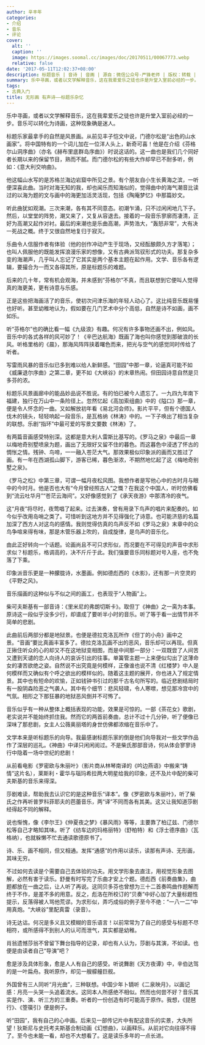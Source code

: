 ```yaml
---
author: 辛丰年
categories:
- 介绍
- 音乐
- 评论
cover:
  alt: ''
  caption: ''
  image: https://images.soomal.cc/images/doc/20170511/00067773.webp
  relative: false
date: '2017-05-11T12:02:37+08:00'
description: 标题音乐 | 音诗 | 音画 | 源自：微信公众号-严锋老师 | 版权：转载 |  平均/总评分：10.00/20
summary: 乐中寻画，或者以文学解释音乐，这在我辈爱乐之徒也许是升堂入室前必经的一步。音乐可以转化为诗画，这种现象确是迷人。标题乐家最拿手的自然是风景画。从前见丰子恺文中说，门德尔松是“出色的山水画家”。将中国特有的一个词儿加在一位洋人头上，新奇可喜！
tags:
- 古典入门
title: 无形画 有声诗――标题乐杂忆
---
```


乐中寻画，或者以文学解释音乐，这在我辈爱乐之徒也许是升堂入室前必经的一步。音乐可以转化为诗画，这种现象确是迷人。

标题乐家最拿手的自然是风景画。从前见丰子恺文中说，门德尔松是“出色的山水画家”。将中国特有的一个词儿加在一位洋人头上，新奇可喜！他是在介绍《芬格尔山洞序曲》（亦名《赫布里底群岛序曲》）时说这话的。这一曲也是我们几个同好者长期以来的保留节目，熟而不腻。而门德尔松的有些大作却早已不耐多听，例如：《意大利交响曲》。

他这幅山水写的是苏格兰海边岩窟中所见之景。有个朋友自小生长黄海之滨，一听便深喜此曲。当时对海无知的我，却也闻乐而知海似的，觉得曲中的海气潮音比读过的以海为题的文与画中的海更加活灵活现，包括《陶庵梦忆》中那篇妙文。

听此曲犹如观潮。三次来潮，各有其不同意态。初潮乍涌，只不过闲闲地几下子。然后，以堂堂的阵势，潮又来了，又复从容退去。接着的一段音乐寥廓而凄清，正好为高潮又起作对衬。最后的来潮也是乐曲高潮，声势浩大，“轰怒非常”，大有决一死战之概。终于又很自然地复归于寂灭。



乐曲令人信服作者有体验（他的创作冲动产生于现场，又经酝酿颇久方才落笔）；也叫人佩服他的既能发挥浪漫乐家的想像，又有古典派驾驭形式的功夫。那复杂多变的海潮声，几乎叫人忘记了它其实是两个基本主题在起作用。文学、音乐各有逻辑，要撮合为一而又各得其所，原是标题乐的难题。

后来的几十年，常有机会观海，并未感到“芬格尔”不真，而且联想到它便叫人觉得真的海更美，更有诗意与乐感。

正是这些把海画活了的音乐，使初次问津乐海的年轻人动心了。这比纯音乐既易懂也好听。甚至幼稚地认为，假如要在几门艺术中分个高低，自然是诗不如画，画不如乐。

听“芬格尔”也的确比看一幅《九级浪》有趣。何况有许多事物还画不出，例如风。音乐中的各式各样的风可妙了！《辛巴达航海》既画了海也叫你感觉到那破浪的长风。听格里格的《晨》，那海风阵阵挟着曙色而来，把光与空气的感觉同时传给了听者。



写雷雨风暴的音乐似已多到难以给人新鲜感。“田园”中那一章，论逼真可能不如《威廉退尔序曲》之第二章，更不如《大峡谷》的末章热闹。但田园诗意自然是贝多芬的浓。

标题乐风景画廊中的能品妙品说不胜说。有的怕已被今人遗忘了。一九四九年南下福建，独行在万山中一条险径上。忽然忆起《高加索组曲》中的《隘口》那一章，便是令人怀念的一曲。又如解放初年看《易北河会师》。影片平平，但有个德国人伐木的镜头，轻轻响起一段音乐，是瓦格纳《林涛》中的。一下子唤出了相当复杂的联想。乐剧“指环”中最可爱的写景文要数《林涛》了。

有两篇音画感受特别深。这都是意大利人雷斯比基写的。《罗马之泉》中最后一章以梅地奇别墅喷泉为题，画出了无限好又留不住的暮色。而这暮色中浸透了怀古的惆怅之情。残钟、鸟啼，一一融入苍茫大气。那效果极似印象派的画而又胜过了画。有一年在西湖孤山脚下，游客已稀，暮色渐浓，不期然地忆起了这《梅地奇别墅之泉》。



《罗马之松》中第三章，可谓一幅月夜松风图。我想作者是写他心中的古时月与眼中的今时月。他是否也大有“今月曾经照古人”之慨？在我这个中国人，听时仿佛看到“流云吐华月”“苍茫云海间”。又好像感觉到了《承天夜游》中那清冷的夜气。



这“月夜”将尽时，夜莺唱了起来。过去演奏，曾有用录下鸟声的唱片来配奏的。如今似乎改用岛哨之类了。可惜听到这地方并不见得强化了诗意。也可能济慈的名篇加深了西方人对这鸟的感情。我则觉得仿真的鸟声反不如《罗马之泉》末章中的众鸟争喧来得有味，那是木管乐器上吹的，自成旋律，是鸟声的音乐化。

由此正好转向一个话题。论画尚且不可只求形似，而况要在不可得见的声音中求形求似？标题乐，格调高的，决不斤斤于此。我们强要音乐同标题对号入座，也不免落了下乘。

印象派音乐更是一种朦胧诗，水墨画。例如德彪西的《水影》，还有那一片空灵的《平野之风》。

音乐描画的这种似与不似之间的画工，也表现于“人物画”上。

柴可夫斯基有一部音诗：《里米尼的弗朗切斯卡》。取但丁《神曲》之一脔为本事。原诗这一段似乎没多少行，却谱成了要听半小时的音乐。听了等于看一出情节并不简单的悲剧。

此曲前后两部分都是地狱景。也便是德拉克洛瓦所作《但丁的小舟》画中之景。“音画”要比真画丰富多了。德拉克洛瓦画不出的恶风，音乐却可以再现。但真正揪住听众的心的却又不在这地狱变相图，而是中间那一部分：一双既尝了人间苦又遭到天谴的恋人向诗人的哀诉引出的往事。单簧管主题一上来便似勾出了这薄命女的凄苦欲绝之姿。自然说不出究竟是何模样，正像谁也说不清《红楼梦》中人是何模样而又确似有个呼之欲出的模样似的。随着这主题的展开，你也进入了规定情景。其中也有短命的欢愉，正如钱钟书引过的那千古名句所写的。临近悲剧结局时有一股阴森险恶之气袭人。其中有个细节：悲风轻啸，令人寒噤，想见那冷宫中的气氛。相形之下那狂暴的地狱恶风倒并不可怖了。



音乐似乎有一种从整体上概括表现的功能，效果是可惊的。一部《茶花女》歌剧，老实说并不能始终抓住我。然而它的两首前奏曲，总计不过十几分钟，听了便像已深味了那悲剧，女主人公薇奥丽塔的身世仿佛都浓缩在音乐中了。

文学本来是听标题乐的向导。我最感谢标题乐家的倒是他们向导我对一些文学作品作了深层的巡礼。《神曲》中译只闲闲阅过。不是柴氏那部音诗，何从体会寥寥诗行中隐着一场中世纪的悲剧！

从前看电影《罗密欧与朱丽叶》（影片商从林琴南译的《吟边燕语》中搬来“铸情”这片名），莱斯利・霍华与瑙玛希拉两大明星给我的印象，还不及片中配的柴可夫斯基的音乐来得深。



莎剧难读，帮助我去认识它的是这种音乐“译本”。像《罗密欧与朱丽叶》，听了柴氏之作再听普罗科菲耶夫的芭蕾音乐，两“译”不同而各有其美。这又让我知道莎剧经得起不同的解释。

说也惭愧，像《李尔王》《仲夏夜之梦》《暴风雨》等等，主要靠了柏辽兹、门德尔松等自己才略知其味。听了《纺车边的玛格丽特》（舒柏特）和《浮士德序曲》（瓦格纳），也就躲懒不忙去通读歌德原书了。

诗、乐、画不相同，但又相通。发挥“通感”的作用以读乐，读那有声诗、无形画，其味无穷。

不过如何去读是个需要自己去体验的功夫。用文学形象去直注，用视觉形象去图解，必然有害于读乐。舒曼有时写完了乐曲才安上个题。德彪西《前奏曲集》，曲题都放在一曲之后，让人听了再说。这同贝多芬也曾想为三十二首奏鸣曲作题解而终于不作，是差不多的用意。反之，彪洛在所校订的“贝奏”中好心加了大量标题性提示，反落得被人骂他荒谬。为求形似，弄巧成俗的例子至今不绝：“一八一二”中用真炮。“大峡谷”里配真雷（录音）。

诗无达诂。何况是多义且又模糊的音乐语言！以前常常为了自己的感受与标题不尽相符，或所感得不到别人的认可而泄气，其实都是幼稚。

肖翁遗憾莎翁不曾留下舞台指导的记录，却也有人认为，莎剧与其演，不如读。也便是由读者自己“导演”吧？

愈是涉及具体形象，愈是人人有自己的感受。听说舞剧《天方夜谭》中，辛伯达驾的是一叶扁舟。我听原作，却见一艘艨艟巨舰。

外国曾有三人同听“月光曲”，三种联想。中国少年卜镝听《二泉映月》，以画记感：月亮一头哭一头追着流水。这同本人所感绝不相似。然而也何尝不好？音乐其实是作、演、听三方的三重奏。听者的一份创造有时可能高于原作。我想，《琵琶行》、《箜篌引》便是例子。

听“田园”，我有自己的心中画。后来见一部传记片中有配这音乐的实景，大失所望！狄斯尼与史托考夫斯基合制动画《幻想曲》，以画释乐。从前对它向往得不得了。至今也未能一看，却也不大想看了。这是读乐多年的一点长进。
